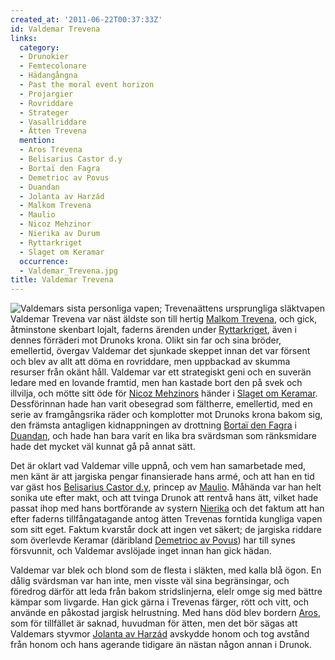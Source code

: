 ```yaml
---
created_at: '2011-06-22T00:37:33Z'
id: Valdemar Trevena
links:
  category:
  - Drunokier
  - Femtecolonare
  - Hädangångna
  - Past the moral event horizon
  - Projargier
  - Rovriddare
  - Strateger
  - Vasallriddare
  - Ätten Trevena
  mention:
  - Aros Trevena
  - Belisarius Castor d.y
  - Bortaï den Fagra
  - Demetrioc av Povus
  - Duandan
  - Jolanta av Harzád
  - Malkom Trevena
  - Maulio
  - Nicoz Mehzinor
  - Nierika av Durum
  - Ryttarkriget
  - Slaget om Keramar
  occurrence:
  - Valdemar_Trevena.jpg
title: Valdemar Trevena
---
```


![Valdemars sista personliga vapen; Trevenaättens ursprungliga släktvapen] Valdemar Trevena var näst
äldste son till hertig [Malkom Trevena], och gick, åtminstone skenbart lojalt, faderns ärenden under
[Ryttarkriget], även i dennes förräderi mot Drunoks krona. Olikt sin far och sina bröder,
emellertid, övergav Valdemar det sjunkade skeppet innan det var försent och blev av allt att döma en
rovriddare, men uppbackad av skumma resurser från okänt håll. Valdemar var ett strategiskt geni och
en suverän ledare med en lovande framtid, men han kastade bort den på svek och illvilja, och mötte
sitt öde för [Nicoz Mehzinors] händer i [Slaget om Keramar]. Dessförinnan hade han varit obesegrad
som fältherre, emellertid, med en serie av framgångsrika räder och komplotter mot Drunoks krona
bakom sig, den främsta antagligen kidnappningen av drottning [Bortaï den Fagra] i [Duandan], och
hade han bara varit en lika bra svärdsman som ränksmidare hade det mycket väl kunnat gå på annat
sätt.

Det är oklart vad Valdemar ville uppnå, och vem han samarbetade med, men känt är att jargiska pengar
finansierade hans armé, och att han en tid var gäst hos [Belisarius Castor d.y], princep av
[Maulio]. Måhända var han helt sonika ute efter makt, och att tvinga Drunok att rentvå hans ätt,
vilket hade passat ihop med hans bortförande av systern [Nierika] och det faktum att han efter
faderns tillfångatagande antog ätten Trevenas forntida kungliga vapen som sitt eget. Faktum kvarstår
dock att ingen vet säkert; de jargiska riddare som överlevde Keramar (däribland [Demetrioc av
Povus]) har till synes försvunnit, och Valdemar avslöjade inget innan han gick hädan.

Valdemar var blek och blond som de flesta i släkten, med kalla blå ögon. En dålig svärdsman var han
inte, men visste väl sina begränsingar, och föredrog därför att leda från bakom stridslinjerna,
elelr omge sig med bättre kämpar som livgarde. Han gick gärna i Trevenas färger, rött och vitt, och
använde en påkostad jargisk helrustning. Med hans död blev bordern [Aros], som för tillfället är
saknad, huvudman för ätten, men det bör sägas att Valdemars styvmor [Jolanta av Harzád] avskydde
honom och tog avstånd från honom och hans agerande tidigare än nästan någon annan i Drunok.

  [Valdemars sista personliga vapen; Trevenaättens ursprungliga släktvapen]: Valdemar_Trevena.jpg
    "Valdemars sista personliga vapen; Trevenaättens ursprungliga släktvapen"
  [Malkom Trevena]: Malkom_Trevena
  [Ryttarkriget]: Ryttarkriget
  [Nicoz Mehzinors]: Nicoz_Mehzinor
  [Slaget om Keramar]: Slaget_om_Keramar
  [Bortaï den Fagra]: Bortaï_den_Fagra
  [Duandan]: Duandan
  [Belisarius Castor d.y]: Belisarius_Castor_dy
  [Maulio]: Maulio
  [Nierika]: Nierika_av_Durum
  [Demetrioc av Povus]: Demetrioc_av_Povus
  [Aros]: Aros_Trevena
  [Jolanta av Harzád]: Jolanta_av_Harzád